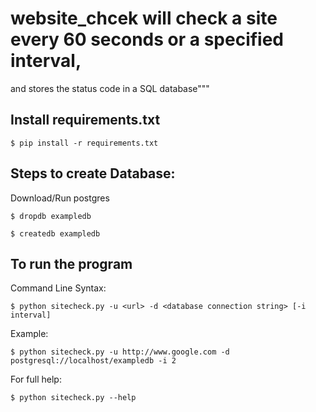 # website_chcek will check a site every 60 seconds or a specified interval,
 and stores the status code in a SQL database"""

## Install requirements.txt

`$ pip install -r requirements.txt`

## Steps to create Database:
 
 Download/Run postgres
 
 `$ dropdb exampledb`
 
 `$ createdb exampledb`
 
## To run the program
Command Line Syntax:

`$ python sitecheck.py -u <url> -d <database connection string> [-i interval]`

Example:

`$ python sitecheck.py -u http://www.google.com -d postgresql://localhost/exampledb -i 2`

For full help:

`$ python sitecheck.py --help`
